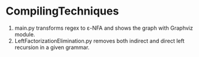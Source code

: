 # CompilingTechniques

1. main.py transforms regex to ε-NFA and shows the graph with Graphviz module.
2. LeftFactorizationElimination.py removes both indirect and direct left recursion in a given grammar.
